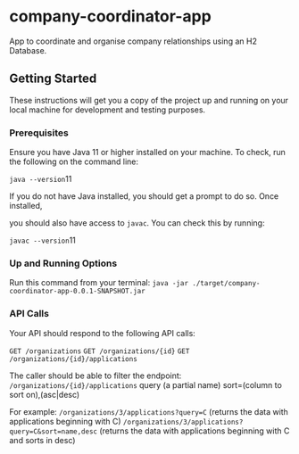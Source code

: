 # company-coordinator-app
App to coordinate and organise company relationships using an H2 Database.

Getting Started
---------------

These instructions will get you a copy of the project up and running on
your local machine for development and testing purposes.

### Prerequisites

Ensure you have Java 11 or higher installed on your machine. To check,
run the following on the command line:

`java --version`11

If you do not have Java installed, you should get a prompt to do so.
Once installed,

you should also have access to `javac`. You can check this by running:

`javac --version`11

### Up and Running Options

Run this command from your terminal: `java -jar ./target/company-coordinator-app-0.0.1-SNAPSHOT.jar`

### API Calls

Your API should respond to the following API calls:
 
`GET /organizations`
`GET /organizations/{id}` 
`GET /organizations/{id}/applications`
 
The caller should be able to filter the endpoint: `/organizations/{id}/applications` 
query (a partial name)
sort=(column to sort on),(asc|desc)
 
For example:
`/organizations/3/applications?query=C` (returns the data with applications beginning with C)
`/organizations/3/applications?query=C&sort=name,desc` (returns the data with applications beginning with C and sorts in desc)

